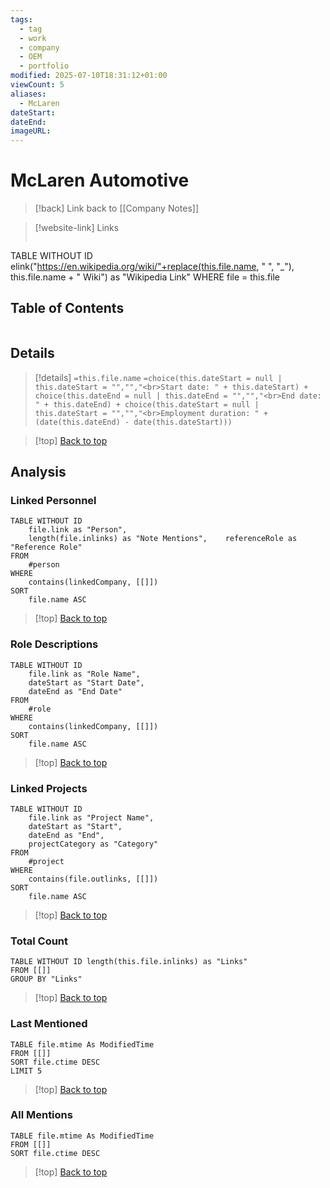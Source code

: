 ```yaml
---
tags:
  - tag
  - work
  - company
  - OEM
  - portfolio
modified: 2025-07-10T18:31:12+01:00
viewCount: 5
aliases:
  - McLaren
dateStart: 
dateEnd: 
imageURL: 
---
```

# McLaren Automotive

> [!back] Link back to [[Company Notes]]

>[!website-link] Links
>```dataview
TABLE WITHOUT ID elink("https://en.wikipedia.org/wiki/"+replace(this.file.name, " ", "_"), this.file.name + " Wiki") as "Wikipedia Link"
WHERE file = this.file

## Table of Contents
```table-of-contents
```

## Details

>[!details]  `=this.file.name`
>`=choice(this.dateStart = null | this.dateStart = "","","<br>Start date: " + this.dateStart) + choice(this.dateEnd = null | this.dateEnd = "","","<br>End date: " + this.dateEnd) + choice(this.dateStart = null | this.dateStart = "","","<br>Employment duration: " + (date(this.dateEnd) - date(this.dateStart)))`

>[!top] [Back to top](#Table%20of%20Contents)

## Analysis

### Linked Personnel

```dataview
TABLE WITHOUT ID
	file.link as "Person",
	length(file.inlinks) as "Note Mentions", 	referenceRole as "Reference Role"
FROM
	#person
WHERE
	contains(linkedCompany, [[]])
SORT
	file.name ASC
```

>[!top] [Back to top](#Table%20of%20Contents)

### Role Descriptions

```dataview
TABLE WITHOUT ID
	file.link as "Role Name",
	dateStart as "Start Date",
	dateEnd as "End Date"
FROM
	#role
WHERE
	contains(linkedCompany, [[]])
SORT
	file.name ASC
```

>[!top] [Back to top](#Table%20of%20Contents)

### Linked Projects

```dataview
TABLE WITHOUT ID
	file.link as "Project Name",
	dateStart as "Start",
	dateEnd as "End",
	projectCategory as "Category"
FROM
	#project
WHERE
	contains(file.outlinks, [[]])
SORT
	file.name ASC
```

>[!top] [Back to top](#Table%20of%20Contents)

### Total Count

```dataview
TABLE WITHOUT ID length(this.file.inlinks) as "Links"
FROM [[]]
GROUP BY "Links"
```

>[!top] [Back to top](#Table%20of%20Contents)

### Last Mentioned

```dataview
TABLE file.mtime As ModifiedTime
FROM [[]]
SORT file.ctime DESC
LIMIT 5
```

>[!top] [Back to top](#Table%20of%20Contents)

### All Mentions

```dataview
TABLE file.mtime As ModifiedTime
FROM [[]]
SORT file.ctime DESC
```

>[!top] [Back to top](#Table%20of%20Contents)